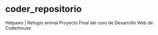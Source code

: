 # coder_repositorio
Helpaws | Refugio animal
Proyecto Final del curo de Desarrollo Web de Coderhouse
